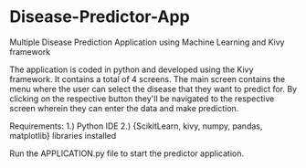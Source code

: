 # Disease-Predictor-App
Multiple Disease Prediction Application using Machine Learning and Kivy framework

The application is coded in python and developed using the Kivy framework. It contains a total of 4 screens.
The main screen contains the menu where the user can select the disease that they want to predict for. By clicking
on the respective button they'll be navigated to the respective screen wherein they can enter the data and make prediction.

Requirements:
1.) Python IDE
2.) {ScikitLearn, kivy, numpy, pandas, matplotlib} libraries installed

Run the APPLICATION.py file to start the predictor application.
